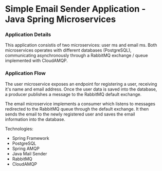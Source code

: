 # Simple Email Sender Application - Java Spring Microservices

### Application Details
This application consistis of two microservices: user ms and email ms.
Both microservices operates with different databases (PostgreSQL), communicating asynchronously through a RabbitMQ exchange / queue implemented with CloudAMQP.

### Application Flow
The user microservice exposes an endpoint for registering a user, receiving it's name and email address. Once the user data is saved into the database, a producer publishes a message to the RabbitMQ default exchange.

The email microservice implements a consumer which listens to messages redirected to the RabbitMQ queue through the default exchange. It then sends the email to the newly registered user and saves the email information into the database.

Technologies:

* Spring Framework
* PostgreSQL
* Spring AMQP
* Java Mail Sender
* RabbitMQ
* CloudAMQP